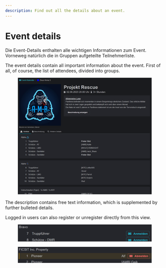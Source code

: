 ```yaml
---
description: Find out all the details about an event.
---
```


# Event details

Die Event-Details enthalten alle wichtigen Informationen zum Event. Vorneweg natürlich die in Gruppen aufgeteilte Teilnehmerliste.

The event details contain all important information about the event. First of all, of course, the list of attendees, divided into groups.

<figure><img src="../.gitbook/assets/Slotbot-EventDetails.png" alt=""><figcaption></figcaption></figure>

The description contains free text information, which is supplemented by further bulleted details.



Logged in users can also register or unregister directly from this view.

<div>

<figure><img src="../.gitbook/assets/Slotbot-EventDetails-Registration.png" alt=""><figcaption></figcaption></figure>

 

<figure><img src="../.gitbook/assets/Slotbot-EventDetails-Deregistration.png" alt=""><figcaption></figcaption></figure>

</div>
